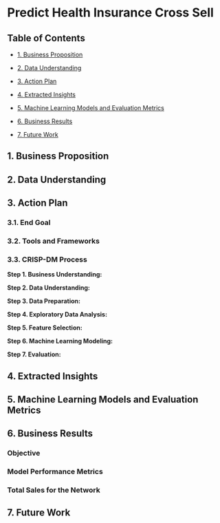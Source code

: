 # Predict Health Insurance Cross Sell

## Table of Contents

- [1. Business Proposition](#1-business-proposition)

- [2. Data Understanding](#2-data-understanding)

- [3. Action Plan](#3-action-plan)

- [4. Extracted Insights](#4-extracted-insights)

- [5. Machine Learning Models and Evaluation Metrics](#5-machine-learning-models-and-evaluation-metrics)

- [6. Business Results](#6-business-results)

- [7. Future Work](#7-future-work)


## 1. Business Proposition

## 2. Data Understanding

## 3. Action Plan

### 3.1. End Goal

### 3.2. Tools and Frameworks

### 3.3. CRISP-DM Process

**Step 1. Business Understanding:**

**Step 2. Data Understanding:**

**Step 3. Data Preparation:**

**Step 4. Exploratory Data Analysis:**

**Step 5. Feature Selection:**

**Step 6. Machine Learning Modeling:**

**Step 7. Evaluation:**


## 4. Extracted Insights

## 5. Machine Learning Models and Evaluation Metrics

## 6. Business Results

### Objective

### Model Performance Metrics


### Total Sales for the Network

## 7. Future Work


